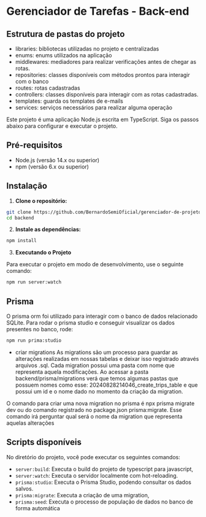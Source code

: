 # Gerenciador de Tarefas - Back-end

## Estrutura de pastas do projeto

- libraries: bibliotecas utilizadas no projeto e centralizadas
- enums: enums utilizados na aplicação
- middlewares: mediadores para realizar verificações antes de chegar as rotas.
- repositories: classes disponíveis com métodos prontos para interagir com o banco
- routes: rotas cadastradas
- controllers: classes disponíveis para interagir com as rotas cadastradas.
- templates: guarda os templates de e-mails
- services: serviços necessários para realizar alguma operação

Este projeto é uma aplicação Node.js escrita em TypeScript. Siga os passos abaixo para configurar e executar o projeto.

## Pré-requisitos

- Node.js (versão 14.x ou superior)
- npm (versão 6.x ou superior)

## Instalação

1. **Clone o repositório:**

```sh
git clone https://github.com/BernardoSemiOficial/gerenciador-de-projetos-fullstack.git
cd backend
```

2. **Instale as dependências:**

```sh
npm install
```

3. **Executando o Projeto**

Para executar o projeto em modo de desenvolvimento, use o seguinte comando:

```sh
npm run server:watch
```

## Prisma

O prisma orm foi utilizado para interagir com o banco de dados relacionado SQLite. Para rodar o prisma studio e conseguir visualizar os dados presentes no banco, rode:

```sh
npm run prima:studio
```

- criar migrations
  As migrations são um processo para guardar as alterações realizadas em nossas tabelas e deixar isso registrado através arquivos .sql. Cada migration possui uma pasta com nome que representa aquela modificações. Ao acessar a pasta backend/prisma/migrations verá que temos algumas pastas que possuem nomes como esse: 20240828214046_create_trips_table e que possui um id e o nome dado no momento da criação da migration.

O comando para criar uma nova migration no prisma é npx prisma migrate dev ou do comando registrado no package.json prisma:migrate. Esse comando irá perguntar qual será o nome da migration que representa aquelas alterações

## Scripts disponíveis

No diretório do projeto, você pode executar os seguintes comandos:

- `server:build`: Executa o build do projeto de typescript para javascript,
- `server:watch`: Executa o servidor localmente com hot-reloading.
- `prisma:studio`: Executa o Prisma Studio, podendo consultar os dados salvos.
- `prisma:migrate`: Executa a criação de uma migration,
- `prisma:seed`: Executa o processo de população de dados no banco de forma automática
